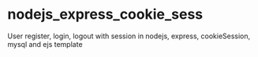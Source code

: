 # nodejs_express_cookie_sess
User register, login, logout with session in nodejs, express, cookieSession, mysql and ejs template
